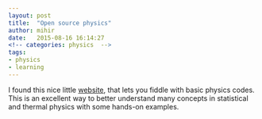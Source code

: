 ```yaml
---
layout: post
title:  "Open source physics"
author: mihir
date:   2015-08-16 16:14:27
<!-- categories: physics  -->
tags:
- physics
- learning
---
```

I found this nice little [website][simsite], that lets you fiddle with basic physics codes. This is an excellent way to better understand many concepts in statistical and thermal physics with some hands-on examples.

[simsite]:     http://stp.clarku.edu/simulations/
